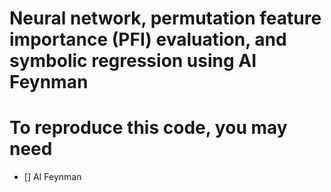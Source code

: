 # Neural network, permutation feature importance (PFI) evaluation, and symbolic regression using AI Feynman

# To reproduce this code, you may need
- [] AI Feynman
